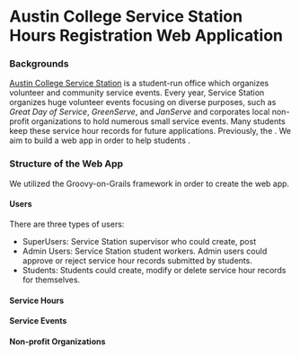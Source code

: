 # Austin College Service Station Hours Registration Web Application
### Backgrounds
[Austin College Service Station](https://www.austincollege.edu/campus-life/service-station/) is a student-run office which organizes volunteer and community service events. Every year, Service Station organizes huge volunteer events focusing on diverse purposes, such as *Great Day of Service*, *GreenServe*, and *JanServe* and corporates local non-profit organizations to hold numerous small service events. Many students keep these service hour records for future applications. Previously, the . We aim to build a web app in order to help students .

### Structure of the Web App
We utilized the Groovy-on-Grails framework in order to create the web app.
#### Users 
There are three types of users:
- SuperUsers: Service Station supervisor who could create, post 
- Admin Users: Service Station student workers. Admin users could approve or reject service hour records submitted by students.
- Students: Students could create, modify or delete service hour records for themselves.

#### Service Hours

#### Service Events

#### Non-profit Organizations

#### 
